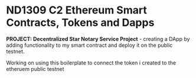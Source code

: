 # ND1309 C2 Ethereum Smart Contracts, Tokens and Dapps 
**PROJECT: Decentralized Star Notary Service Project** - creating a DApp by adding functionality to my smart contract and deploy it on the public testnet.

Working on using this boilerplate to connect the token i created to the etheruem public testnet



